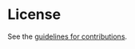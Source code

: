# License

See the
[guidelines for contributions](https://github.com/chrysn/accept-any/blob/master/CONTRIBUTING.md).

